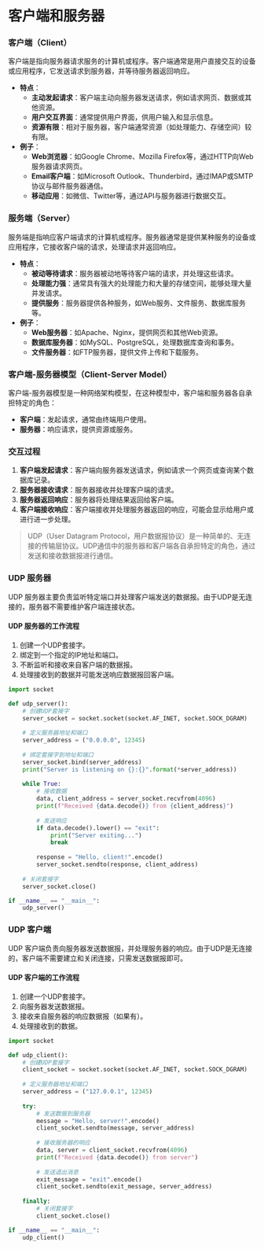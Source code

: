 
# 客户端和服务器



### 客户端（Client）

客户端是指向服务器请求服务的计算机或程序。客户端通常是用户直接交互的设备或应用程序，它发送请求到服务器，并等待服务器返回响应。

- **特点**：
    - **主动发起请求**：客户端主动向服务器发送请求，例如请求网页、数据或其他资源。
    - **用户交互界面**：通常提供用户界面，供用户输入和显示信息。
    - **资源有限**：相对于服务器，客户端通常资源（如处理能力、存储空间）较有限。
- **例子**：
    - **Web浏览器**：如Google Chrome、Mozilla Firefox等，通过HTTP向Web服务器请求网页。
    - **Email客户端**：如Microsoft Outlook、Thunderbird，通过IMAP或SMTP协议与邮件服务器通信。
    - **移动应用**：如微信、Twitter等，通过API与服务器进行数据交互。

### 服务端（Server）

服务端是指响应客户端请求的计算机或程序。服务器通常是提供某种服务的设备或应用程序，它接收客户端的请求，处理请求并返回响应。

- **特点**：
    - **被动等待请求**：服务器被动地等待客户端的请求，并处理这些请求。
    - **处理能力强**：通常具有强大的处理能力和大量的存储空间，能够处理大量并发请求。
    - **提供服务**：服务器提供各种服务，如Web服务、文件服务、数据库服务等。
- **例子**：
    - **Web服务器**：如Apache、Nginx，提供网页和其他Web资源。
    - **数据库服务器**：如MySQL、PostgreSQL，处理数据库查询和事务。
    - **文件服务器**：如FTP服务器，提供文件上传和下载服务。

### 客户端-服务器模型（Client-Server Model）

客户端-服务器模型是一种网络架构模型，在这种模型中，客户端和服务器各自承担特定的角色：

- **客户端**：发起请求，通常由终端用户使用。
- **服务器**：响应请求，提供资源或服务。

### 交互过程

1. **客户端发起请求**：客户端向服务器发送请求，例如请求一个网页或查询某个数据库记录。
2. **服务器接收请求**：服务器接收并处理客户端的请求。
3. **服务器返回响应**：服务器将处理结果返回给客户端。
4. **客户端接收响应**：客户端接收并处理服务器返回的响应，可能会显示给用户或进行进一步处理。

>UDP（User Datagram Protocol，用户数据报协议）是一种简单的、无连接的传输层协议。UDP通信中的服务器和客户端各自承担特定的角色，通过发送和接收数据报进行通信。

### UDP 服务器

UDP 服务器主要负责监听特定端口并处理客户端发送的数据报。由于UDP是无连接的，服务器不需要维护客户端连接状态。

#### UDP 服务器的工作流程

1. 创建一个UDP套接字。
2. 绑定到一个指定的IP地址和端口。
3. 不断监听和接收来自客户端的数据报。
4. 处理接收到的数据并可能发送响应数据报回客户端。

```python
import socket

def udp_server():
    # 创建UDP套接字
    server_socket = socket.socket(socket.AF_INET, socket.SOCK_DGRAM)
    
    # 定义服务器地址和端口
    server_address = ("0.0.0.0", 12345)
    
    # 绑定套接字到地址和端口
    server_socket.bind(server_address)
    print("Server is listening on {}:{}".format(*server_address))
    
    while True:
        # 接收数据
        data, client_address = server_socket.recvfrom(4096)
        print(f"Received {data.decode()} from {client_address}")
        
        # 发送响应
        if data.decode().lower() == "exit":
            print("Server exiting...")
            break
        
        response = "Hello, client!".encode()
        server_socket.sendto(response, client_address)
    
    # 关闭套接字
    server_socket.close()

if __name__ == "__main__":
    udp_server()

```


### UDP 客户端

UDP 客户端负责向服务器发送数据报，并处理服务器的响应。由于UDP是无连接的，客户端不需要建立和关闭连接，只需发送数据报即可。

#### UDP 客户端的工作流程

1. 创建一个UDP套接字。
2. 向服务器发送数据报。
3. 接收来自服务器的响应数据报（如果有）。
4. 处理接收到的数据。

```python
import socket

def udp_client():
    # 创建UDP套接字
    client_socket = socket.socket(socket.AF_INET, socket.SOCK_DGRAM)
    
    # 定义服务器地址和端口
    server_address = ("127.0.0.1", 12345)
    
    try:
        # 发送数据到服务器
        message = "Hello, server!".encode()
        client_socket.sendto(message, server_address)
        
        # 接收服务器的响应
        data, server = client_socket.recvfrom(4096)
        print(f"Received {data.decode()} from server")
        
        # 发送退出消息
        exit_message = "exit".encode()
        client_socket.sendto(exit_message, server_address)
    
    finally:
        # 关闭套接字
        client_socket.close()

if __name__ == "__main__":
    udp_client()
```

